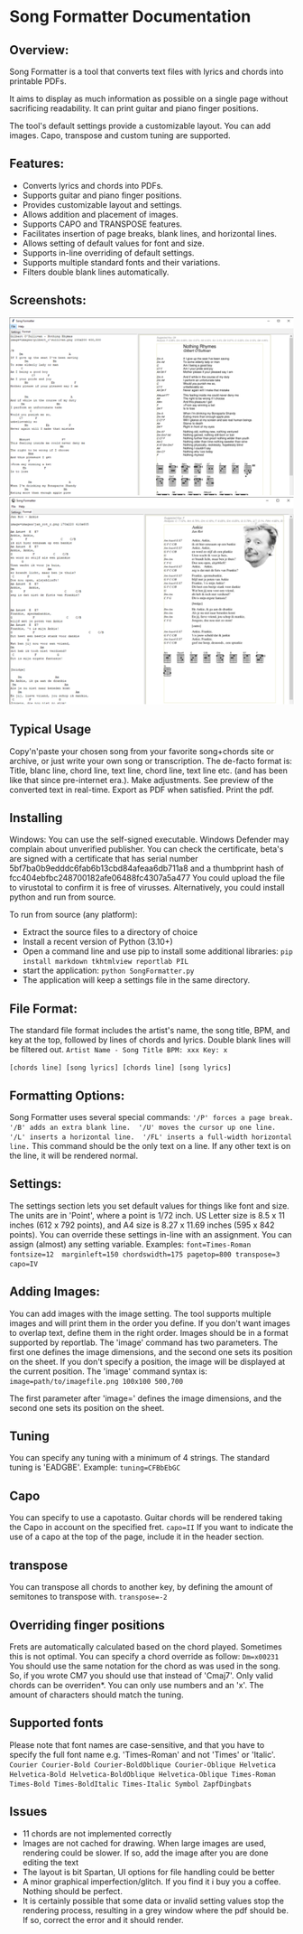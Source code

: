 

# Song Formatter Documentation

## Overview:

Song Formatter is a tool that converts text files with lyrics and chords into printable PDFs.

It aims to display as much information as possible on a single page without sacrificing readability. It can print guitar and piano finger positions.

The tool's default settings provide a customizable layout. You can add images. Capo, transpose and custom tuning are supported.


## Features:
* Converts lyrics and chords into PDFs.
* Supports guitar and piano finger positions.
* Provides customizable layout and settings.
* Allows addition and placement of images.
* Supports CAPO and TRANSPOSE features.
* Facilitates insertion of page breaks, blank lines, and horizontal lines.
* Allows setting of default values for font and size.
* Supports in-line overriding of default settings.
* Supports multiple standard fonts and their variations.
* Filters double blank lines automatically.

## Screenshots:
![Screenshot 1](screenshots/screenshot1.png)
![Screenshot 2](screenshots/screenshot2.png)

## Typical Usage
Copy'n'paste your chosen song from your favorite song+chords site or archive, or just write your own song or transcription. The de-facto format is: Title, blanc line, chord line, text line, chord line, text line etc. (and has been like that since pre-internet era.). Make adjustments. See preview of the converted text in real-time. Export as PDF when satisfied. Print the pdf.

## Installing
Windows: You can use the self-signed executable. Windows Defender may complain about unverified publisher.
You can check the certificate, beta's are signed with a certificate that has serial number 5bf7ba0b9edddc6fab6b13cbd84afeaa6db711a8 and a thumbprint hash of fcc404ebfbc248700182afe06488fc4307a5a477
You could upload the file to virustotal to confirm it is free of virusses. Alternatively, you could install python and run from source.

To run from source (any platform):
* Extract the source files to a directory of choice
* Install a recent version of Python (3.10+)
* Open a command line and use pip to install some additional libraries:
`pip install markdown tkhtmlview reportlab PIL`
* start the application:
`python SongFormatter.py`
* The application will keep a settings file in the same directory.


## File Format:

The standard file format includes the artist's name, the song title, BPM, and key at the top, followed by lines of chords and lyrics. Double blank lines will be filtered out.
`Artist Name - Song Title
BPM: xxx
Key: x`
  
`[chords line]
[song lyrics]
[chords line]
[song lyrics]`

## Formatting Options:

Song Formatter uses several special commands: 
`'/P' forces a page break. 
'/B' adds an extra blank line. 
'/U' moves the cursor up one line. 
'/L' inserts a horizontal line. 
'/FL' inserts a full-width horizontal line.`
This command should be the only text on a line. If any other text is on the line, it will be rendered normal.

## Settings:

The settings section lets you set default values for things like font and size. 
The units are in 'Point', where a point is 1/72 inch. US Letter size is 8.5 x 11 inches (612 x 792 points), and A4 size is 8.27 x 11.69 inches (595 x 842 points).
You can override these settings in-line with an assignment. You can assign (almost) any setting variable. Examples:
`font=Times-Roman
fontsize=12 
marginleft=150
chordswidth=175
pagetop=800
transpose=3 
capo=IV`

## Adding Images:

You can add images with the image setting. The tool supports multiple images and will print them in the order you define. If you don't want images to overlap text, define them in the right order. Images should be in a format supported by reportlab. The 'image' command has two parameters. The first one defines the image dimensions, and the second one sets its position on the sheet. If you don't specify a position, the image will be displayed at the current position.
The 'image' command syntax is:
`image=path/to/imagefile.png 100x100 500,700`

The first parameter after 'image=' defines the image dimensions, and the second one sets its position on the sheet. 

## Tuning
You can specify any tuning with a minimum of 4 strings. The standard tuning is 'EADGBE'. Example:
`tuning=CFBbEbGC`

## Capo
You can specify to use a capotasto. Guitar chords will be rendered taking the Capo in account on the specified fret.
`capo=II`
If you want to indicate the use of a capo at the top of the page, include it in the header section.

## transpose
You can transpose all chords to another key, by defining the amount of semitones to transpose with.
`transpose=-2`

## Overriding finger positions
Frets are automatically calculated based on the chord played. Sometimes this is not optimal. You can specify a chord override as follow:
`Dm=x00231`
You should use the same notation for the chord as was used in the song. So, if you wrote CM7 you should use that instead of 'Cmaj7'. Only valid chords can be overriden*. You can only use numbers and an 'x'. The amount of characters should match the tuning.

## Supported fonts
Please note that font names are case-sensitive, and that you have to specify the full font name e.g. 'Times-Roman' and not 'Times' or 'Italic'.
`Courier
Courier-Bold
Courier-BoldOblique
Courier-Oblique
Helvetica
Helvetica-Bold
Helvetica-BoldOblique
Helvetica-Oblique
Times-Roman
Times-Bold
Times-BoldItalic
Times-Italic
Symbol
ZapfDingbats`


## Issues
- 11 chords are not implemented correctly
- Images are not cached for drawing. When large images are used, rendering could be slower. If so, add the image after you are done editing the text
- The layout is bit Spartan, UI options for file handling could be better
- A minor graphical imperfection/glitch. If you find it i buy you a coffee. Nothing should be perfect.
- It is certainly possible that some data or invalid setting values stop the rendering process, resulting in a grey window where the pdf should be. If so, correct the error and it should render.

